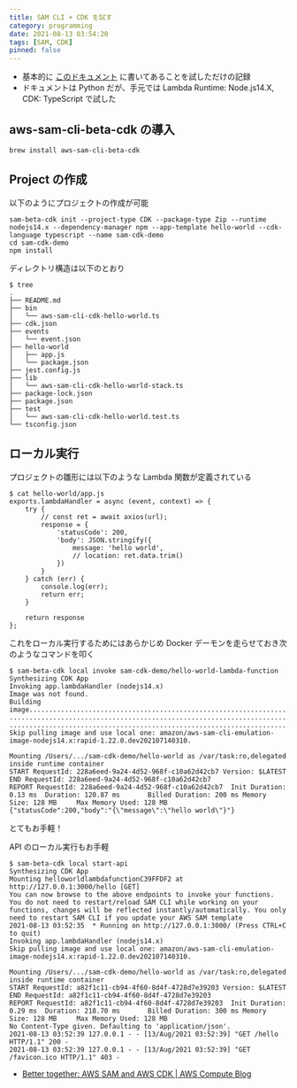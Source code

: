 ```yaml
---
title: SAM CLI + CDK を試す
category: programming
date: 2021-08-13 03:54:20
tags: [SAM, CDK]
pinned: false
---
```


- 基本的に [このドキュメント](https://docs.aws.amazon.com/serverless-application-model/latest/developerguide/serverless-cdk-getting-started.html) に書いてあることを試しただけの記録
- ドキュメントは Python だが、手元では Lambda Runtime: Node.js14.X, CDK: TypeScript で試した

## aws-sam-cli-beta-cdk の導入

```
brew install aws-sam-cli-beta-cdk
```

## Project の作成

以下のようにプロジェクトの作成が可能

```
sam-beta-cdk init --project-type CDK --package-type Zip --runtime nodejs14.x --dependency-manager npm --app-template hello-world --cdk-language typescript --name sam-cdk-demo
cd sam-cdk-demo
npm install
```

ディレクトリ構造は以下のとおり

```
$ tree
.
├── README.md
├── bin
│   └── aws-sam-cli-cdk-hello-world.ts
├── cdk.json
├── events
│   └── event.json
├── hello-world
│   ├── app.js
│   └── package.json
├── jest.config.js
├── lib
│   └── aws-sam-cli-cdk-hello-world-stack.ts
├── package-lock.json
├── package.json
├── test
│   └── aws-sam-cli-cdk-hello-world.test.ts
└── tsconfig.json
```

## ローカル実行

プロジェクトの雛形には以下のような Lambda 関数が定義されている

```
$ cat hello-world/app.js
exports.lambdaHandler = async (event, context) => {
    try {
        // const ret = await axios(url);
        response = {
            'statusCode': 200,
            'body': JSON.stringify({
                message: 'hello world',
                // location: ret.data.trim()
            })
        }
    } catch (err) {
        console.log(err);
        return err;
    }

    return response
};
```

これをローカル実行するためにはあらかじめ Docker デーモンを走らせておき次のようなコマンドを叩く

```
$ sam-beta-cdk local invoke sam-cdk-demo/hello-world-lambda-function
Synthesizing CDK App
Invoking app.lambdaHandler (nodejs14.x)
Image was not found.
Building image............................................................................
..........................................................................................
..........................................................................................
Skip pulling image and use local one: amazon/aws-sam-cli-emulation-image-nodejs14.x:rapid-1.22.0.dev202107140310.

Mounting /Users/.../sam-cdk-demo/hello-world as /var/task:ro,delegated inside runtime container
START RequestId: 228a6eed-9a24-4d52-968f-c10a62d42cb7 Version: $LATEST
END RequestId: 228a6eed-9a24-4d52-968f-c10a62d42cb7
REPORT RequestId: 228a6eed-9a24-4d52-968f-c10a62d42cb7  Init Duration: 0.13 ms  Duration: 120.87 ms       Billed Duration: 200 ms Memory Size: 128 MB     Max Memory Used: 128 MB
{"statusCode":200,"body":"{\"message\":\"hello world\"}"}
```

とてもお手軽！

API のローカル実行もお手軽

```
$ sam-beta-cdk local start-api
Synthesizing CDK App
Mounting helloworldlambdafunctionC39FFDF2 at http://127.0.0.1:3000/hello [GET]
You can now browse to the above endpoints to invoke your functions. You do not need to restart/reload SAM CLI while working on your functions, changes will be reflected instantly/automatically. You only need to restart SAM CLI if you update your AWS SAM template
2021-08-13 03:52:35  * Running on http://127.0.0.1:3000/ (Press CTRL+C to quit)
Invoking app.lambdaHandler (nodejs14.x)
Skip pulling image and use local one: amazon/aws-sam-cli-emulation-image-nodejs14.x:rapid-1.22.0.dev202107140310.

Mounting /Users/.../sam-cdk-demo/hello-world as /var/task:ro,delegated inside runtime container
START RequestId: a82f1c11-cb94-4f60-8d4f-4728d7e39203 Version: $LATEST
END RequestId: a82f1c11-cb94-4f60-8d4f-4728d7e39203
REPORT RequestId: a82f1c11-cb94-4f60-8d4f-4728d7e39203  Init Duration: 0.29 ms  Duration: 218.70 ms       Billed Duration: 300 ms Memory Size: 128 MB     Max Memory Used: 128 MB
No Content-Type given. Defaulting to 'application/json'.
2021-08-13 03:52:39 127.0.0.1 - - [13/Aug/2021 03:52:39] "GET /hello HTTP/1.1" 200 -
2021-08-13 03:52:39 127.0.0.1 - - [13/Aug/2021 03:52:39] "GET /favicon.ico HTTP/1.1" 403 -
```

- [Better together: AWS SAM and AWS CDK | AWS Compute Blog](https://aws.amazon.com/jp/blogs/compute/better-together-aws-sam-and-aws-cdk/)
